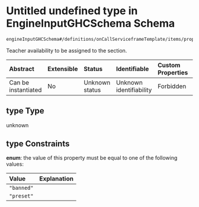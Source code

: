 # Untitled undefined type in EngineInputGHCSchema Schema

```txt
engineInputGHCSchema#/definitions/onCallServiceframeTemplate/items/properties/type
```

Teacher availability to be assigned to the section.

| Abstract            | Extensible | Status         | Identifiable            | Custom Properties | Additional Properties | Access Restrictions | Defined In                                                        |
| :------------------ | :--------- | :------------- | :---------------------- | :---------------- | :-------------------- | :------------------ | :---------------------------------------------------------------- |
| Can be instantiated | No         | Unknown status | Unknown identifiability | Forbidden         | Allowed               | none                | [ghc.schema.json*](../out/ghc.schema.json "open original schema") |

## type Type

unknown

## type Constraints

**enum**: the value of this property must be equal to one of the following values:

| Value      | Explanation |
| :--------- | :---------- |
| `"banned"` |             |
| `"preset"` |             |
